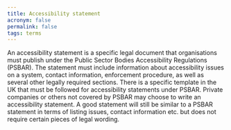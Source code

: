 ```yaml
---
title: Accessibility statement
acronym: false
permalink: false
tags: terms
---
```

An accessibility statement is a specific legal document that organisations must publish under the Public Sector Bodies Accessibility Regulations (PSBAR). The statement must include information about accessibility issues on a system, contact information, enforcement procedure, as well as several other legally required sections. There is a specific template in the UK that must be followed for accessibility statements under PSBAR. Private companies or others not covered by PSBAR may choose to write an accessibility statement. A good statement will still be similar to a PSBAR statement in terms of listing issues, contact information etc. but does not require certain pieces of legal wording.